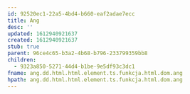 ```yaml
---
id: 92520ec1-22a5-4bd4-b660-eaf2adae7ecc
title: Ang
desc: ''
updated: 1612940921637
created: 1612940921637
stub: true
parent: 96ce4c65-b3a2-4b68-b796-233799359bb8
children:
  - 9323a850-5271-44d4-b1be-9e5df93c3dc1
fname: ang.dd.html.html.element.ts.funkcja.html.dom.ang
hpath: ang.dd.html.html.element.ts.funkcja.html.dom.ang
---
```



